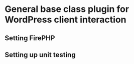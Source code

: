 
# General base class plugin for WordPress client interaction


## Setting FirePHP


## Setting up unit testing

